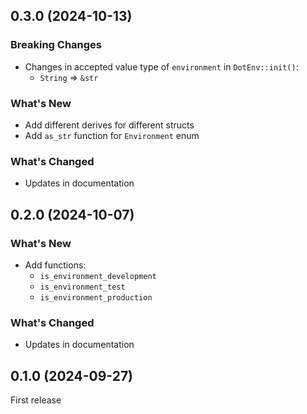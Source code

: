 ## 0.3.0 (2024-10-13)

### Breaking Changes

- Changes in accepted value type of `environment` in `DotEnv::init()`:
    - `String` => `&str`

### What's New

- Add different derives for different structs
- Add `as_str` function for `Environment` enum

### What's Changed

- Updates in documentation

## 0.2.0 (2024-10-07)

### What's New

- Add functions:
    - `is_environment_development`
    - `is_environment_test`
    - `is_environment_production`

### What's Changed

- Updates in documentation

## 0.1.0 (2024-09-27)

First release
